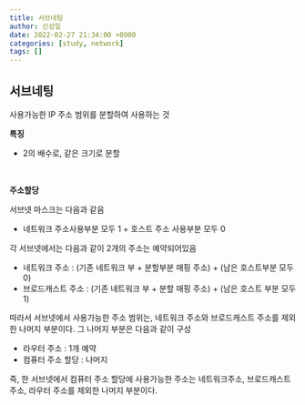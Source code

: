 ```yaml
---
title: 서브네팅
author: 신성일
date: 2022-02-27 21:34:00 +0900
categories: [study, network]
tags: []
---
```


## **서브네팅**

사용가능한 IP 주소 범위를 분할하여 사용하는 것

**특징**

- 2의 배수로, 같은 크기로 분할

<br/>

**주소할당**

서브넷 마스크는 다음과 같음

- 네트워크 주소사용부분 모두 1 + 호스트 주소 사용부분 모두 0

각 서브넷에서는 다음과 같이 2개의 주소는 예약되어있음

- 네트워크 주소 : (기존 네트워크 부 + 분할부분 매핑 주소) + (남은 호스트부분 모두 0)
- 브로드캐스트 주소 : (기존 네트워크 부 + 분할 매핑 주소) + (남은 호스트 부분 모두 1)

따라서 서브넷에서 사용가능한 주소 범위는, 네트워크 주소와 브로드캐스트 주소를 제외한 나머지 부분이다. 그 나머지 부분은 다음과 같이 구성

- 라우터 주소 : 1개 예약
- 컴퓨터 주소 할당 : 나머지

즉, 한 서브넷에서 컴퓨터 주소 할당에 사용가능한 주소는 네트워크주소, 브로드캐스트 주소, 라우터 주소를 제외한 나머지 부분이다.

